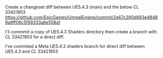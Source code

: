 Create a changeset diff between UE5.4.3 (main) and the below CL 33421853
https://github.com/EpicGames/UnrealEngine/commit/2e67c280d893e48489a9ff06c5f59333a6e558a1

I'll commmit a copy of UE5.4.3 Shaders directory then create a branch with CL 33421853 for a direct diff.

I've commited a Meta UE5.4.2 shaders branch for direct diff between UE5.4.3 and CL 33421853
